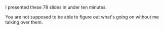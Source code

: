 I presented these 78 slides in under ten minutes.

You are not supposed to be able to figure out what's going on without me talking over them.